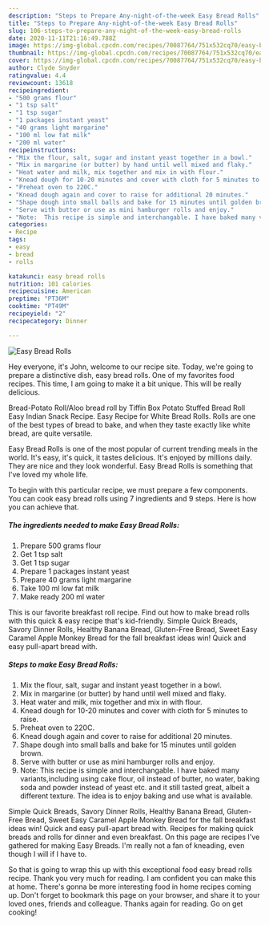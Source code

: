 ```yaml
---
description: "Steps to Prepare Any-night-of-the-week Easy Bread Rolls"
title: "Steps to Prepare Any-night-of-the-week Easy Bread Rolls"
slug: 106-steps-to-prepare-any-night-of-the-week-easy-bread-rolls
date: 2020-11-11T21:16:49.788Z
image: https://img-global.cpcdn.com/recipes/70087764/751x532cq70/easy-bread-rolls-recipe-main-photo.jpg
thumbnail: https://img-global.cpcdn.com/recipes/70087764/751x532cq70/easy-bread-rolls-recipe-main-photo.jpg
cover: https://img-global.cpcdn.com/recipes/70087764/751x532cq70/easy-bread-rolls-recipe-main-photo.jpg
author: Clyde Snyder
ratingvalue: 4.4
reviewcount: 13618
recipeingredient:
- "500 grams flour"
- "1 tsp salt"
- "1 tsp sugar"
- "1 packages instant yeast"
- "40 grams light margarine"
- "100 ml low fat milk"
- "200 ml water"
recipeinstructions:
- "Mix the flour, salt, sugar and instant yeast together in a bowl."
- "Mix in margarine (or butter) by hand until well mixed and flaky."
- "Heat water and milk, mix together and mix in with flour."
- "Knead dough for 10-20 minutes and cover with cloth for 5 minutes to raise."
- "Preheat oven to 220C."
- "Knead dough again and cover to raise for additional 20 minutes."
- "Shape dough into small balls and bake for 15 minutes until golden brown."
- "Serve with butter or use as mini hamburger rolls and enjoy."
- "Note:  This recipe is simple and interchangable. I have baked many variants,including using cake flour, oil instead of butter, no water, baking soda and powder instead of yeast etc.  and it still tasted great, albeit a different texture.  The idea is to enjoy baking and use what is available."
categories:
- Recipe
tags:
- easy
- bread
- rolls

katakunci: easy bread rolls 
nutrition: 101 calories
recipecuisine: American
preptime: "PT36M"
cooktime: "PT49M"
recipeyield: "2"
recipecategory: Dinner

---
```



![Easy Bread Rolls](https://img-global.cpcdn.com/recipes/70087764/751x532cq70/easy-bread-rolls-recipe-main-photo.jpg)

Hey everyone, it's John, welcome to our recipe site. Today, we're going to prepare a distinctive dish, easy bread rolls. One of my favorites food recipes. This time, I am going to make it a bit unique. This will be really delicious.

Bread-Potato Roll/Aloo bread roll by Tiffin Box Potato Stuffed Bread Roll Easy Indian Snack Recipe. Easy Recipe for White Bread Rolls. Rolls are one of the best types of bread to bake, and when they taste exactly like white bread, are quite versatile.

Easy Bread Rolls is one of the most popular of current trending meals in the world. It's easy, it's quick, it tastes delicious. It's enjoyed by millions daily. They are nice and they look wonderful. Easy Bread Rolls is something that I've loved my whole life.


To begin with this particular recipe, we must prepare a few components. You can cook easy bread rolls using 7 ingredients and 9 steps. Here is how you can achieve that.

<!--inarticleads1-->

##### The ingredients needed to make Easy Bread Rolls:

1. Prepare 500 grams flour
1. Get 1 tsp salt
1. Get 1 tsp sugar
1. Prepare 1 packages instant yeast
1. Prepare 40 grams light margarine
1. Take 100 ml low fat milk
1. Make ready 200 ml water


This is our favorite breakfast roll recipe. Find out how to make bread rolls with this quick &amp; easy recipe that&#39;s kid-friendly. Simple Quick Breads, Savory Dinner Rolls, Healthy Banana Bread, Gluten-Free Bread, Sweet Easy Caramel Apple Monkey Bread for the fall breakfast ideas win! Quick and easy pull-apart bread with. 

<!--inarticleads2-->

##### Steps to make Easy Bread Rolls:

1. Mix the flour, salt, sugar and instant yeast together in a bowl.
1. Mix in margarine (or butter) by hand until well mixed and flaky.
1. Heat water and milk, mix together and mix in with flour.
1. Knead dough for 10-20 minutes and cover with cloth for 5 minutes to raise.
1. Preheat oven to 220C.
1. Knead dough again and cover to raise for additional 20 minutes.
1. Shape dough into small balls and bake for 15 minutes until golden brown.
1. Serve with butter or use as mini hamburger rolls and enjoy.
1. Note:  This recipe is simple and interchangable. I have baked many variants,including using cake flour, oil instead of butter, no water, baking soda and powder instead of yeast etc.  and it still tasted great, albeit a different texture.  The idea is to enjoy baking and use what is available.


Simple Quick Breads, Savory Dinner Rolls, Healthy Banana Bread, Gluten-Free Bread, Sweet Easy Caramel Apple Monkey Bread for the fall breakfast ideas win! Quick and easy pull-apart bread with. Recipes for making quick breads and rolls for dinner and even breakfast. On this page are recipes I&#39;ve gathered for making Easy Breads. I&#39;m really not a fan of kneading, even though I will if I have to. 

So that is going to wrap this up with this exceptional food easy bread rolls recipe. Thank you very much for reading. I am confident you can make this at home. There's gonna be more interesting food in home recipes coming up. Don't forget to bookmark this page on your browser, and share it to your loved ones, friends and colleague. Thanks again for reading. Go on get cooking!

